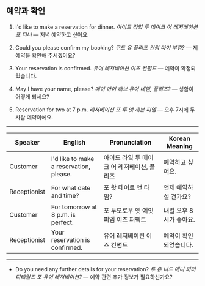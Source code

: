 ## 예약과 확인

1. I'd like to make a reservation for dinner.
   *아이드 라잌 투 메이크 어 레저베이션 포 디너* — 저녁 예약하고 싶어요.

2. Could you please confirm my booking?
   *쿠드 유 플리즈 컨펌 마이 부킹?* — 제 예약을 확인해 주시겠어요?

3. Your reservation is confirmed.
   *유어 레저베이션 이즈 컨펌드* — 예약이 확정되었습니다.

4. May I have your name, please?
   *메이 아이 해브 유어 네임, 플리즈?* — 성함이 어떻게 되세요?

5. Reservation for two at 7 p.m.
   *레저베이션 포 투 앳 세븐 피엠* — 오후 7시에 두 사람 예약이에요.

---

| Speaker      | English                                        | Pronunciation                              | Korean Meaning                 |
|--------------|------------------------------------------------|--------------------------------------------|--------------------------------|
| Customer     | I'd like to make a reservation, please.        | 아이드 라잌 투 메이크 어 레저베이션, 플리즈    | 예약하고 싶어요.               |
| Receptionist | For what date and time?                        | 포 왓 데이트 앤 타임?                      | 언제 예약하실 건가요?           |
| Customer     | For tomorrow at 8 p.m. is perfect.             | 포 투모로우 앳 에잇 피엠 이즈 퍼펙트           | 내일 오후 8시가 좋아요.         |
| Receptionist | Your reservation is confirmed.                 | 유어 레저베이션 이즈 컨펌드                   | 예약이 확인되었습니다.         |

---

- Do you need any further details for your reservation?
  *두 유 니드 애니 퍼더 디테일즈 포 유어 레저베이션?* — 예약 관련 추가 정보가 필요하신가요?